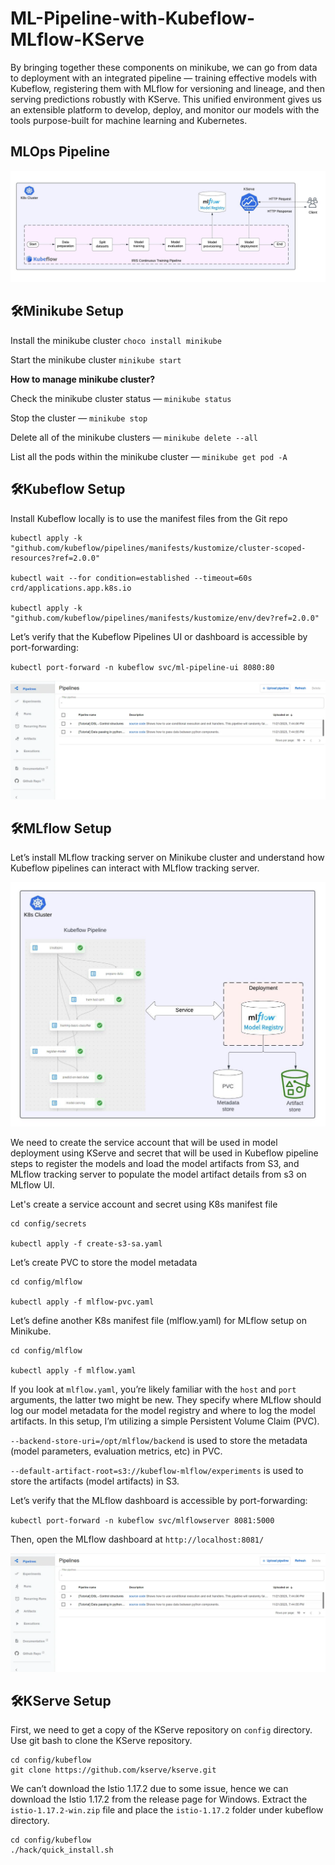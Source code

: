 # ML-Pipeline-with-Kubeflow-MLflow-KServe

By bringing together these components on minikube, we can go from data to deployment with an integrated pipeline — training effective models with Kubeflow, registering them with MLflow for versioning and lineage, and then serving predictions robustly with KServe. This unified environment gives us an extensible platform to develop, deploy, and monitor our models with the tools purpose-built for machine learning and Kubernetes.

## MLOps Pipeline
![CT Pipeline](docs/images/ct_pipeline_design.jpeg)

## 🛠️Minikube Setup

Install the minikube cluster
`choco install minikube`

Start the minikube cluster
`minikube start`

**How to manage minikube cluster?**

Check the minikube cluster status — `minikube status`

Stop the cluster — `minikube stop`

Delete all of the minikube clusters — `minikube delete --all`

List all the pods within the minikube cluster — `minikube get pod -A`

## 🛠️Kubeflow Setup

Install Kubeflow locally is to use the manifest files from the Git repo

```
kubectl apply -k "github.com/kubeflow/pipelines/manifests/kustomize/cluster-scoped-resources?ref=2.0.0"

kubectl wait --for condition=established --timeout=60s crd/applications.app.k8s.io

kubectl apply -k "github.com/kubeflow/pipelines/manifests/kustomize/env/dev?ref=2.0.0"
```

Let’s verify that the Kubeflow Pipelines UI or dashboard is accessible by port-forwarding:

`kubectl port-forward -n kubeflow svc/ml-pipeline-ui 8080:80`

![KFP Pipeline](docs/images/kubeflow_pipeline.jpeg)

## 🛠️MLflow Setup

Let’s install MLflow tracking server on Minikube cluster and understand how Kubeflow pipelines can interact with MLflow tracking server.

![MLflow](docs/images/mlflow_architecture.jpeg)

We need to create the service account that will be used in model deployment using KServe and secret that will be used in Kubeflow pipeline steps to register the models and load the model artifacts from S3, and MLflow tracking server to populate the model artifact details from s3 on MLflow UI.

Let's create a service account and secret using K8s manifest file

```
cd config/secrets

kubectl apply -f create-s3-sa.yaml

```

Let’s create PVC to store the model metadata

```
cd config/mlflow

kubectl apply -f mlflow-pvc.yaml

```

Let’s define another K8s manifest file (mlflow.yaml) for MLflow setup on Minikube.

```
cd config/mlflow

kubectl apply -f mlflow.yaml

```

If you look at `mlflow.yaml`, you’re likely familiar with the `host` and `port` arguments, the latter two might be new. They specify where MLflow should log our model metadata for the model registry and where to log the model artifacts. In this setup, I’m utilizing a simple Persistent Volume Claim (PVC).

`--backend-store-uri=/opt/mlflow/backend` is used to store the metadata (model parameters, evaluation metrics, etc) in PVC.

`--default-artifact-root=s3://kubeflow-mlflow/experiments` is used to store the artifacts (model artifacts) in S3.

Let’s verify that the MLflow dashboard is accessible by port-forwarding:

`kubectl port-forward -n kubeflow svc/mlflowserver 8081:5000`

Then, open the MLflow dashboard at `http://localhost:8081/`

![MLflow dashboard](docs/images/kubeflow_pipeline.jpeg)

## 🛠️KServe Setup

First, we need to get a copy of the KServe repository on `config` directory. Use git bash to clone the KServe repository.

```
cd config/kubeflow
git clone https://github.com/kserve/kserve.git
```

We can’t download the Istio 1.17.2 due to some issue, hence we can download the Istio 1.17.2 from the release page for Windows. Extract the `istio-1.17.2-win.zip` file and place the `istio-1.17.2` folder under kubeflow directory.

```
cd config/kubeflow
./hack/quick_install.sh
```
